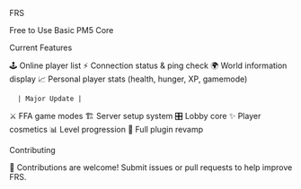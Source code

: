 FRS

Free to Use Basic PM5 Core

Current Features

🕹️  Online player list
⚡  Connection status & ping check
🌍  World information display
📈  Personal player stats (health, hunger, XP, gamemode)

      | Major Update |
⚔️  FFA game modes
🏗️  Server setup system
🎛️  Lobby core
✨  Player cosmetics
📊  Level progression
🔄  Full plugin revamp

Contributing

🤝 Contributions are welcome! Submit issues or pull requests to help improve FRS.